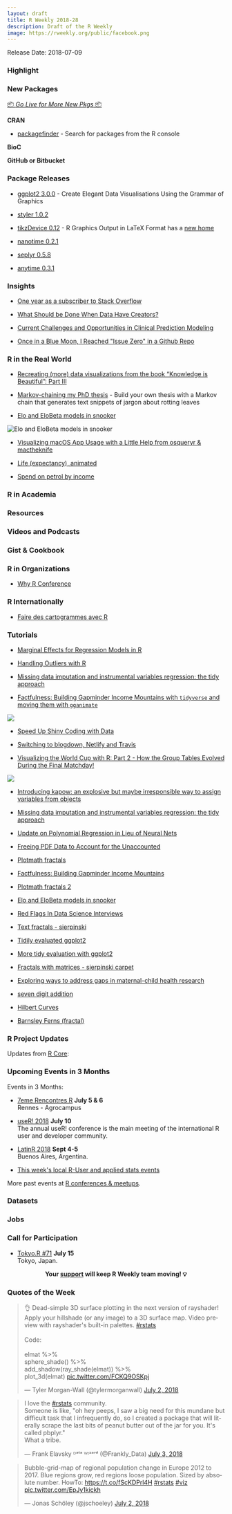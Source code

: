 ```yaml
---
layout: draft
title: R Weekly 2018-28
description: Draft of the R Weekly
image: https://rweekly.org/public/facebook.png
---
```


Release Date: 2018-07-09

###  Highlight


###  New Packages

<p class="added-hostname"><a href="https://rweekly.org/live" target="_blank" class="externalLink">📦 <i>Go Live for More New Pkgs</i> 📦</a></p>

**CRAN**

+ [packagefinder](https://topics-in-r.blogspot.com/2018/07/new-package-packagefinder.html) - Search for packages from the R console

**BioC**


**GitHub or Bitbucket**



### Package Releases

+ [ggplot2 3.0.0](https://cran.r-project.org/web/packages/ggplot2/index.html) - Create Elegant Data Visualisations Using the Grammar of Graphics

+ [styler 1.0.2](https://github.com/r-lib/styler/releases)

+ [tikzDevice 0.12](https://cran.r-project.org/package=tikzDevice) - R Graphics Output in LaTeX Format has a [new home](https://blog.daqana.com/en/tikzdevice-has-a-new-home/)

+ [nanotime 0.2.1](http://dirk.eddelbuettel.com/blog/2018/07/01#nanotime_0.2.1)

+ [seplyr 0.5.8](http://www.win-vector.com/blog/2018/07/seplyr-0-5-8-now-available-on-cran/)

+ [anytime 0.3.1](http://dirk.eddelbuettel.com/blog/2018/07/03#anytime_0.3.1)

### Insights

+ [One year as a subscriber to Stack Overflow](https://privefl.github.io/blog/one-year-as-a-subscriber-to-stack-overflow/)

+ [What Should be Done When Data Have Creators?](https://simplystatistics.org/2018/07/06/data-creators/)


+ [Current Challenges and Opportunities in Clinical Prediction Modeling](http://fharrell.com/talk/memtab18/)

+ [Once in a Blue Moon, I Reached "Issue Zero" in a Github Repo](https://yihui.name/en/2018/07/issue-zero/)


### R in the Real World

+ [Recreating (more) data visualizations from the book “Knowledge is Beautiful”: Part III](https://medium.com/@MattOldach_65321/recreating-more-data-visualizations-from-the-book-knowledge-is-beautiful-part-iii-5fd393b4c548)

+ [Markov-chaining my PhD thesis](https://www.rostrum.blog/2018/06/30/markov-chain-phd/) - Build your own thesis with a Markov chain that generates text snippets of jargon about rotting leaves


+ [Elo and EloBeta models in snooker](http://www.questionflow.org/2018/07/03/elo-and-elobeta-models-in-snooker/)

![Elo and EloBeta models in snooker](https://raw.githubusercontent.com/echasnovski/questionflow-site/0435820dde9ca4ea667f8e5c0d0d01e93df01d07/static/post/2018-07-03-elo-and-elobeta-models-in-snooker_files/figure-html/rating-evolution_top16_hidden-1.png)


+ [Visualizing macOS App Usage with a Little Help from osqueryr & mactheknife](https://rud.is/b/2018/07/06/visualizing-macos-app-usage/)


+ [Life (expectancy), animated](https://nowosad.github.io/post/life-expectancy-animated/)

+ [Spend on petrol by income](http://freerangestats.info/blog/2018/07/01/petrol-spend)

###  R in Academia



###  Resources


###  Videos and Podcasts



### Gist & Cookbook




###  R in Organizations


+ [Why R Conference](https://mlr-org.github.io/whyr-conference/)


### R Internationally

+ [Faire des cartogrammes avec R](https://rgeomatic.hypotheses.org/1361)

###  Tutorials

+ [Marginal Effects for Regression Models in R](https://strengejacke.wordpress.com/2018/07/03/marginal-effects-for-regression-models-in-r-rstats-dataviz/)

+ [Handling Outliers with R](https://madstatbr.wordpress.com/2018/07/02/handling-outliers-with-r/)

+ [Missing data imputation and instrumental variables regression: the tidy approach](http://www.brodrigues.co/blog/2018-07-01-tidy_ive/)

+ [Factfulness: Building Gapminder Income Mountains with `tidyverse` and moving them with `gganimate`](http://staff.math.su.se/hoehle/blog/2018/07/02/factfulness.html)

![](http://staff.math.su.se/hoehle/blog/figure/source/2018-07-02-factfulness/ARTISTICMOUNTAINPLOT-1.png)

+ [Speed Up Shiny Coding with Data](https://roh.engineering/post/speeding-up-shiny-coding-with-data/)

+ [Switching to blogdown, Netlify and Travis](https://lorenzwalthert.netlify.com/posts/getting-up-and-running-with-blogdown-netlify-and-travis/)

+ [Visualizing the World Cup with R: Part 2 - How the Group Tables Evolved During the Final Matchday!](https://ryo-n7.github.io/2018-07-05-visualize-worldcup-part-2/)

![](https://i.imgur.com/FlntjgH.png)

+ [Introducing kapow: an explosive but maybe irresponsible way to assign variables from objects](http://daranzolin.github.io/2018-06-30-kapow-assignment/)

+ [Missing data imputation and instrumental variables regression: the tidy approach](http://www.brodrigues.co/blog/2018-07-01-tidy_ive/)

+ [Update on Polynomial Regression in Lieu of Neural Nets](https://matloff.wordpress.com/2018/07/01/update-on-polynomial-regression-in-lieu-of-neural-nets/)

+ [Freeing PDF Data to Account for the Unaccounted](https://rud.is/b/2018/07/02/freeing-pdf-data-to-account-for-the-unaccounted/)

+ [Plotmath fractals](https://coolbutuseless.github.io/2018/07/02/plotmath-fractals/)

+ [Factfulness: Building Gapminder Income Mountains](http://staff.math.su.se/hoehle/blog/2018/07/02/factfulness.html)

+ [Plotmath fractals 2](https://coolbutuseless.github.io/2018/07/03/plotmath-fractals-2/)

+ [Elo and EloBeta models in snooker](http://www.questionflow.org/2018/07/03/elo-and-elobeta-models-in-snooker/)

+ [Red Flags In Data Science Interviews](https://robinsones.github.io/Red-Flags-in-Data-Science-Interviews/)

+ [Text fractals - sierpinski](https://coolbutuseless.github.io/2018/07/04/text-fractals---sierpinski/)

+ [Tidily evaluated ggplot2](https://www.johnmackintosh.com/2018-07-04-tidily-evaluated-ggplot2/)

+ [More tidy evaluation with ggplot2](https://www.johnmackintosh.com/2018-07-04-more-tidy-evaluation-with-ggplot2/)

+ [Fractals with matrices - sierpinski carpet](https://coolbutuseless.github.io/2018/07/05/fractals-with-matrices---sierpinski-carpet/)

+ [Exploring ways to address gaps in maternal-child health research](https://ropensci.org/blog/2018/07/05/mchtoolbox/)

+ [seven digit addition](https://xianblog.wordpress.com/2018/07/06/seven-digit-addition/)

+ [Hilbert Curves](https://coolbutuseless.github.io/2018/07/06/hilbert-curves/)

+ [Barnsley Ferns (fractal)](https://coolbutuseless.github.io/2018/07/07/barnsley-ferns-fractal/)


<!--<div class="post-more-begin"></div><div class="post-more-end"></div>-->

###  R Project Updates

Updates from [R Core](http://developer.r-project.org/blosxom.cgi/R-devel/NEWS):




###  Upcoming Events in 3 Months

Events in 3 Months:

+ [7eme Rencontres R](https://r2018-rennes.sciencesconf.org/)  **July 5 & 6** <br />
Rennes - Agrocampus

+ [useR! 2018](https://user2018.r-project.org/) **July 10** <br />
The annual useR! conference is the main meeting of the international R user and developer community.

+ [LatinR 2018](http://latin-r.com/) **Sept 4-5** <br />
Buenos Aires, Argentina.

+ [This week's local R-User and applied stats events](https://community.rstudio.com/c/irl)

More past events at [R conferences & meetups](https://conf.rweekly.org).

### Datasets




### Jobs




###  Call for Participation

+ [Tokyo.R #71](https://tokyor.connpass.com/event/92522/) **July 15**<br />
Tokyo, Japan.

<p class="hide-support added-hostname support-rweekly" style="text-align: center;font-weight: bold;">Your <a class="non-visited externalLink" href="https://www.patreon.com/rweekly" onclick="pas(this)">support</a> will keep R Weekly team moving! 💡</p>

###  Quotes of the Week

<blockquote class="twitter-tweet" data-lang="en"><p lang="en" dir="ltr">👌 Dead-simple 3D surface plotting in the next version of rayshader! Apply your hillshade (or any image) to a 3D surface map. Video preview with rayshader&#39;s built-in palettes. <a href="https://twitter.com/hashtag/rstats?src=hash&amp;ref_src=twsrc%5Etfw">#rstats</a><br><br>Code:<br><br>elmat %&gt;%<br>  sphere_shade() %&gt;% <br>  add_shadow(ray_shade(elmat)) %&gt;% <br>  plot_3d(elmat) <a href="https://t.co/FCKQ9OSKpj">pic.twitter.com/FCKQ9OSKpj</a></p>&mdash; Tyler Morgan-Wall (@tylermorganwall) <a href="https://twitter.com/tylermorganwall/status/1013760588307095552?ref_src=twsrc%5Etfw">July 2, 2018</a></blockquote>

<blockquote class="twitter-tweet" data-lang="en"><p lang="en" dir="ltr">I love the <a href="https://twitter.com/hashtag/rstats?src=hash&amp;ref_src=twsrc%5Etfw">#rstats</a> community.<br>Someone is like, &quot;oh hey peeps, I saw a big need for this mundane but difficult task that I infrequently do, so I created a package that will literally scrape the last bits of peanut butter out of the jar for you. It&#39;s called pbplyr.&quot;<br>What a tribe.</p>&mdash; Frank Elavsky ᴰᵃᵗᵃ ᵂᶦᶻᵃʳᵈ (@Frankly_Data) <a href="https://twitter.com/Frankly_Data/status/1014189095294291968?ref_src=twsrc%5Etfw">July 3, 2018</a></blockquote>

<blockquote class="twitter-tweet" data-lang="en"><p lang="en" dir="ltr">Bubble-grid-map of regional population change in Europe 2012 to 2017. Blue regions grow, red regions loose population. Sized by absolute number. HowTo: <a href="https://t.co/fScKDPrl4H">https://t.co/fScKDPrl4H</a> <a href="https://twitter.com/hashtag/rstats?src=hash&amp;ref_src=twsrc%5Etfw">#rstats</a> <a href="https://twitter.com/hashtag/viz?src=hash&amp;ref_src=twsrc%5Etfw">#viz</a> <a href="https://t.co/EpJy1kickh">pic.twitter.com/EpJy1kickh</a></p>&mdash; Jonas Schöley (@jschoeley) <a href="https://twitter.com/jschoeley/status/1013668629236379648?ref_src=twsrc%5Etfw">July 2, 2018</a></blockquote>

